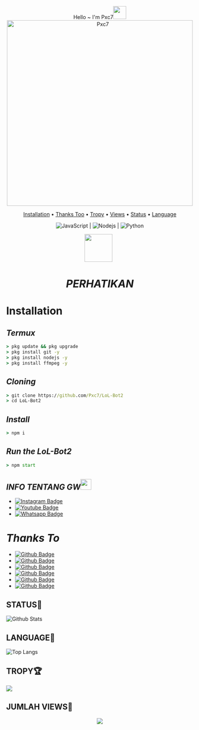 <div align="center">
Hello ~ I'm Pxc7<img src="https://github.com/TheDudeThatCode/TheDudeThatCode/blob/master/Assets/Hi.gif" width="35px">
<img src="https://i.ibb.co/GQcDxdZ/IMG-20210329-WA0485.jpg" alt="Pxc7" width="500" />
<p align="center">
  <a href="https://github.com/Pxc7/LoL-Bot2#installation">Installation</a> •
  <a href="https://github.com/Pxc7/LoL-Bot2#thanks-to">Thanks Too</a> •
  <a href="https://github.com/Pxc7/LoL-Bot2#TROPY">Tropy</a> •
  <a href="https://github.com/Pxc7/LoL-Bot2#JUMLAH-VIEWS">Views</a> •
  <a href="https://github.com/Pxc7/LoL-Bot2#STATUS">Status</a> •
  <a href="https://github.com/Pxc7/LoL-Bot2#LANGUAGE">Language</a> 
</p>

![JavaScript](https://img.shields.io/badge/-JavaScript-black?style=flat-square&logo=javascript) |
![Nodejs](https://img.shields.io/badge/-Nodejs-black?style=flat-square&logo=Node.js) |
![Python](https://img.shields.io/badge/-Python-black?style=flat-square&logo=Python)

<p align="center">
<a href="https://youtube.com/channel/UC85BV5PuFNdhEF1JIR6mKjw"><img height="75" src="https://i.ibb.co/fxgb1JS/472b4d8d3ab7fcc3be2fc0e8353a5350.png"></a>&nbsp;&nbsp;
</p>

# _**PERHATIKAN**_
</div>

# Installation

##  _Termux_
```cmd
> pkg update && pkg upgrade
> pkg install git -y
> pkg install nodejs -y
> pkg install ffmpeg -y
```

## _Cloning_
```cmd
> git clone https://github.com/Pxc7/LoL-Bot2
> cd LoL-Bot2
```

## _Install_
```cmd
> npm i
```

## _Run the LoL-Bot2_
```cmd
> npm start
```

## _INFO TENTANG GW_<img src="https://github.com/TheDudeThatCode/TheDudeThatCode/blob/master/Assets/powerup.gif" width="29px">
* [![Instagram Badge](https://img.shields.io/badge/-dokidokinime-purple?style=flat-square&logo=instagram&logoColor=white&link=https://instagram.com/dokidokinime/)](https://instagram.com/dokidokinime)
* [![Youtube Badge](https://img.shields.io/badge/-Mr.A43G-darkred?style=flat-square&logo=youtube&logoColor=white&link=https://youtube.com/channel/UC85BV5PuFNdhEF1JIR6mKjw)](https://youtube.com/channel/UC85BV5PuFNdhEF1JIR6mKjw)
* [![Whatsapp Badge](https://img.shields.io/badge/-Riu-darkgreen?style=flat-square&logo=whatsapp&logoColor=white&link=https://wa.me/62814622392081)](https://wa.me/62814622392081)


# *Thanks To*
* [![Github Badge](https://img.shields.io/badge/-Baileys-black?style=flat-square&logo=github&logoColor=white&link=https://github.com/adiwajshing/Baileys)](https://github.com/adiwajshing/Baileys)
* [![Github Badge](https://img.shields.io/badge/-Fxc7-black?style=flat-square&logo=github&logoColor=white&link=https://github.com/Fxc7)](https://github.com/Fxc7)
* [![Github Badge](https://img.shields.io/badge/-LoLHuman-black?style=flat-square&logo=github&logoColor=white&link=https://github.com/LoL-Human)](https://github.com/LoL-Human)
* [![Github Badge](https://img.shields.io/badge/-Arnando-black?style=flat-square&logo=github&logoColor=white&link=https://github.com/Arnando456)](https://github.com/Arnando456)
* [![Github Badge](https://img.shields.io/badge/-Sofyen-black?style=flat-square&logo=github&logoColor=white&link=https://github.com/SofyanAMV09)](https://github.com/SofyanAMV09)
* [![Github Badge](https://img.shields.io/badge/-Rio-black?style=flat-square&logo=github&logoColor=white&link=https://github.com/Itz-Rio-Bruh)](https://github.com/Itz-Rio-Bruh)

## STATUS🎌
![Github Stats](https://github-readme-stats.vercel.app/api?username=Pxc7&count_private=true&show_icons=true&include_all_commits=true)

## LANGUAGE📄
![Top Langs](https://github-readme-stats.vercel.app/api/top-langs/?username=Pxc7&count_private=true&show_icons=compact&theme=onedark)

## TROPY🏆
![](https://github-profile-trophy.vercel.app/?username=Pxc7&row=2&column=3&layout=compact&theme=onedark)

## JUMLAH VIEWS👀
<p align="center">
  <img src="https://komarev.com/ghpvc/?username=Pxc7&label=VIEW&style=flat-square&color=orange" />
</p>
